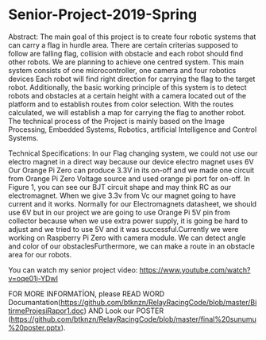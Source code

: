 # Senior-Project-2019-Spring
Abstract:
The main goal of this project is to create four robotic systems that can carry a flag in hurdle
area. There are certain criterias supposed to follow are falling flag, collision with obstacle and each
robot should find other robots. We are planning to achieve one centred system. This main system
consists of one microcontroller, one camera and four robotics devices Each robot will find right
direction for carrying the flag to the target robot. Additionally, the basic working principle of this
system is to detect robots and obstacles at a certain height with a camera located out of the platform
and to establish routes from color selection. With the routes calculated, we will establish a map for
carrying the flag to another robot. The technical process of the Project is mainly based on the
Image Processing, Embedded Systems, Robotics, artificial Intelligence and Control Systems.


Technical Specifications:
In our Flag changing system, we could not use our electro magnet in a direct way because
our device electro magnet uses 6V Our Orange Pi Zero can produce 3.3V in its on-off and we
made one circuit from Orange Pi Zero Voltage source and used orange pi port for on-off. In Figure
1, you can see our BJT circuit shape and may think RC as our electromagnet. When we give 3.3v
from Vc our magnet going to have current and it works. Normally for our Electromagnets
datasheet, we should use 6V but in our project we are going to use Orange Pi 5V pin from collector
because when we use extra power supply, it is going be hard to adjust and we tried to use 5V and
it was successful.Currently we were working on Raspberry Pi Zero with camera module. We can detect
angle and color of our obstaclesFurthermore, we can make a route in an obstacle area for our robots.

You can watch my senior project video:
https://www.youtube.com/watch?v=oqe01j-YDwI


FOR MORE INFORMATİON, please READ WORD Documantation(https://github.com/btknzn/RelayRacingCode/blob/master/BitirmeProjesiRapor1.doc) AND Look our POSTER (https://github.com/btknzn/RelayRacingCode/blob/master/final%20sunumu%20poster.pptx).
